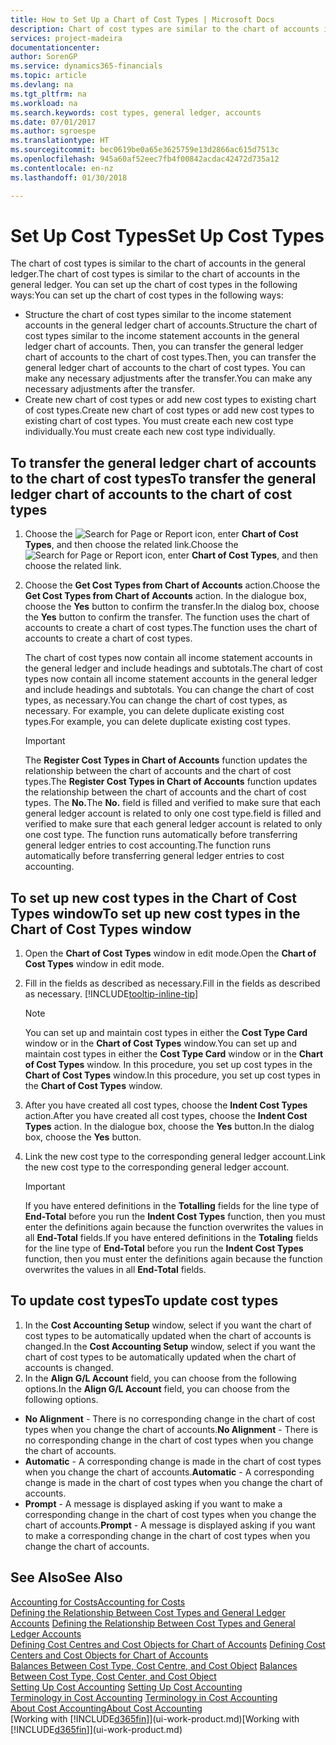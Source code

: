```yaml
---
title: How to Set Up a Chart of Cost Types | Microsoft Docs
description: Chart of cost types are similar to the chart of accounts in the general ledger.
services: project-madeira
documentationcenter: 
author: SorenGP
ms.service: dynamics365-financials
ms.topic: article
ms.devlang: na
ms.tgt_pltfrm: na
ms.workload: na
ms.search.keywords: cost types, general ledger, accounts
ms.date: 07/01/2017
ms.author: sgroespe
ms.translationtype: HT
ms.sourcegitcommit: bec0619be0a65e3625759e13d2866ac615d7513c
ms.openlocfilehash: 945a60af52eec7fb4f00842acdac42472d735a12
ms.contentlocale: en-nz
ms.lasthandoff: 01/30/2018

---
```

# <a name="set-up-cost-types"></a><span data-ttu-id="2e311-103">Set Up Cost Types</span><span class="sxs-lookup"><span data-stu-id="2e311-103">Set Up Cost Types</span></span>
<span data-ttu-id="2e311-104">The chart of cost types is similar to the chart of accounts in the general ledger.</span><span class="sxs-lookup"><span data-stu-id="2e311-104">The chart of cost types is similar to the chart of accounts in the general ledger.</span></span> <span data-ttu-id="2e311-105">You can set up the chart of cost types in the following ways:</span><span class="sxs-lookup"><span data-stu-id="2e311-105">You can set up the chart of cost types in the following ways:</span></span>  

-   <span data-ttu-id="2e311-106">Structure the chart of cost types similar to the income statement accounts in the general ledger chart of accounts.</span><span class="sxs-lookup"><span data-stu-id="2e311-106">Structure the chart of cost types similar to the income statement accounts in the general ledger chart of accounts.</span></span> <span data-ttu-id="2e311-107">Then, you can transfer the general ledger chart of accounts to the chart of cost types.</span><span class="sxs-lookup"><span data-stu-id="2e311-107">Then, you can transfer the general ledger chart of accounts to the chart of cost types.</span></span> <span data-ttu-id="2e311-108">You can make any necessary adjustments after the transfer.</span><span class="sxs-lookup"><span data-stu-id="2e311-108">You can make any necessary adjustments after the transfer.</span></span>  
-   <span data-ttu-id="2e311-109">Create new chart of cost types or add new cost types to existing chart of cost types.</span><span class="sxs-lookup"><span data-stu-id="2e311-109">Create new chart of cost types or add new cost types to existing chart of cost types.</span></span> <span data-ttu-id="2e311-110">You must create each new cost type individually.</span><span class="sxs-lookup"><span data-stu-id="2e311-110">You must create each new cost type individually.</span></span>  

## <a name="to-transfer-the-general-ledger-chart-of-accounts-to-the-chart-of-cost-types"></a><span data-ttu-id="2e311-111">To transfer the general ledger chart of accounts to the chart of cost types</span><span class="sxs-lookup"><span data-stu-id="2e311-111">To transfer the general ledger chart of accounts to the chart of cost types</span></span>  
1.  <span data-ttu-id="2e311-112">Choose the ![Search for Page or Report](media/ui-search/search_small.png "Search for Page or Report icon") icon, enter **Chart of Cost Types**, and then choose the related link.</span><span class="sxs-lookup"><span data-stu-id="2e311-112">Choose the ![Search for Page or Report](media/ui-search/search_small.png "Search for Page or Report icon") icon, enter **Chart of Cost Types**, and then choose the related link.</span></span>  
2.  <span data-ttu-id="2e311-113">Choose the **Get Cost Types from Chart of Accounts** action.</span><span class="sxs-lookup"><span data-stu-id="2e311-113">Choose the **Get Cost Types from Chart of Accounts** action.</span></span> <span data-ttu-id="2e311-114">In the dialogue box, choose the **Yes** button to confirm the transfer.</span><span class="sxs-lookup"><span data-stu-id="2e311-114">In the dialog box, choose the **Yes** button to confirm the transfer.</span></span> <span data-ttu-id="2e311-115">The function uses the chart of accounts to create a chart of cost types.</span><span class="sxs-lookup"><span data-stu-id="2e311-115">The function uses the chart of accounts to create a chart of cost types.</span></span>  

    <span data-ttu-id="2e311-116">The chart of cost types now contain all income statement accounts in the general ledger and include headings and subtotals.</span><span class="sxs-lookup"><span data-stu-id="2e311-116">The chart of cost types now contain all income statement accounts in the general ledger and include headings and subtotals.</span></span> <span data-ttu-id="2e311-117">You can change the chart of cost types, as necessary.</span><span class="sxs-lookup"><span data-stu-id="2e311-117">You can change the chart of cost types, as necessary.</span></span> <span data-ttu-id="2e311-118">For example, you can delete duplicate existing cost types.</span><span class="sxs-lookup"><span data-stu-id="2e311-118">For example, you can delete duplicate existing cost types.</span></span>  

    > [!IMPORTANT]  
    >  <span data-ttu-id="2e311-119">The **Register Cost Types in Chart of Accounts** function updates the relationship between the chart of accounts and the chart of cost types.</span><span class="sxs-lookup"><span data-stu-id="2e311-119">The **Register Cost Types in Chart of Accounts** function updates the relationship between the chart of accounts and the chart of cost types.</span></span> <span data-ttu-id="2e311-120">The **No.**</span><span class="sxs-lookup"><span data-stu-id="2e311-120">The **No.**</span></span> <span data-ttu-id="2e311-121">field is filled and verified to make sure that each general ledger account is related to only one cost type.</span><span class="sxs-lookup"><span data-stu-id="2e311-121">field is filled and verified to make sure that each general ledger account is related to only one cost type.</span></span> <span data-ttu-id="2e311-122">The function runs automatically before transferring general ledger entries to cost accounting.</span><span class="sxs-lookup"><span data-stu-id="2e311-122">The function runs automatically before transferring general ledger entries to cost accounting.</span></span>  

## <a name="to-set-up-new-cost-types-in-the-chart-of-cost-types-window"></a><span data-ttu-id="2e311-123">To set up new cost types in the Chart of Cost Types window</span><span class="sxs-lookup"><span data-stu-id="2e311-123">To set up new cost types in the Chart of Cost Types window</span></span>  
1.  <span data-ttu-id="2e311-124">Open the **Chart of Cost Types** window in edit mode.</span><span class="sxs-lookup"><span data-stu-id="2e311-124">Open the **Chart of Cost Types** window in edit mode.</span></span>  
2.  <span data-ttu-id="2e311-125">Fill in the fields as described as necessary.</span><span class="sxs-lookup"><span data-stu-id="2e311-125">Fill in the fields as described as necessary.</span></span> [!INCLUDE[tooltip-inline-tip](includes/tooltip-inline-tip_md.md)]

    > [!NOTE]  
    >  <span data-ttu-id="2e311-126">You can set up and maintain cost types in either the **Cost Type Card** window or in the **Chart of Cost Types** window.</span><span class="sxs-lookup"><span data-stu-id="2e311-126">You can set up and maintain cost types in either the **Cost Type Card** window or in the **Chart of Cost Types** window.</span></span> <span data-ttu-id="2e311-127">In this procedure, you set up cost types in the **Chart of Cost Types** window.</span><span class="sxs-lookup"><span data-stu-id="2e311-127">In this procedure, you set up cost types in the **Chart of Cost Types** window.</span></span>

3.  <span data-ttu-id="2e311-128">After you have created all cost types, choose the **Indent Cost Types** action.</span><span class="sxs-lookup"><span data-stu-id="2e311-128">After you have created all cost types, choose the **Indent Cost Types** action.</span></span> <span data-ttu-id="2e311-129">In the dialogue box, choose the **Yes** button.</span><span class="sxs-lookup"><span data-stu-id="2e311-129">In the dialog box, choose the **Yes** button.</span></span>  
4.  <span data-ttu-id="2e311-130">Link the new cost type to the corresponding general ledger account.</span><span class="sxs-lookup"><span data-stu-id="2e311-130">Link the new cost type to the corresponding general ledger account.</span></span>  

    > [!IMPORTANT]  
    >  <span data-ttu-id="2e311-131">If you have entered definitions in the **Totalling** fields for the line type of **End-Total** before you run the **Indent Cost Types** function, then you must enter the definitions again because the function overwrites the values in all **End-Total** fields.</span><span class="sxs-lookup"><span data-stu-id="2e311-131">If you have entered definitions in the **Totaling** fields for the line type of **End-Total** before you run the **Indent Cost Types** function, then you must enter the definitions again because the function overwrites the values in all **End-Total** fields.</span></span>  

## <a name="to-update-cost-types"></a><span data-ttu-id="2e311-132">To update cost types</span><span class="sxs-lookup"><span data-stu-id="2e311-132">To update cost types</span></span>  
1.  <span data-ttu-id="2e311-133">In the **Cost Accounting Setup** window, select if you want the chart of cost types to be automatically updated when the chart of accounts is changed.</span><span class="sxs-lookup"><span data-stu-id="2e311-133">In the **Cost Accounting Setup** window, select if you want the chart of cost types to be automatically updated when the chart of accounts is changed.</span></span>  
2.  <span data-ttu-id="2e311-134">In the **Align G/L Account** field, you can choose from the following options.</span><span class="sxs-lookup"><span data-stu-id="2e311-134">In the **Align G/L Account** field, you can choose from the following options.</span></span>  

- <span data-ttu-id="2e311-135">**No Alignment** - There is no corresponding change in the chart of cost types when you change the chart of accounts.</span><span class="sxs-lookup"><span data-stu-id="2e311-135">**No Alignment** - There is no corresponding change in the chart of cost types when you change the chart of accounts.</span></span>  
- <span data-ttu-id="2e311-136">**Automatic** - A corresponding change is made in the chart of cost types when you change the chart of accounts.</span><span class="sxs-lookup"><span data-stu-id="2e311-136">**Automatic** - A corresponding change is made in the chart of cost types when you change the chart of accounts.</span></span>  
- <span data-ttu-id="2e311-137">**Prompt** - A message is displayed asking if you want to make a corresponding change in the chart of cost types when you change the chart of accounts.</span><span class="sxs-lookup"><span data-stu-id="2e311-137">**Prompt** - A message is displayed asking if you want to make a corresponding change in the chart of cost types when you change the chart of accounts.</span></span>  

## <a name="see-also"></a><span data-ttu-id="2e311-138">See Also</span><span class="sxs-lookup"><span data-stu-id="2e311-138">See Also</span></span>  
[<span data-ttu-id="2e311-139">Accounting for Costs</span><span class="sxs-lookup"><span data-stu-id="2e311-139">Accounting for Costs</span></span>](finance-manage-cost-accounting.md)  
<span data-ttu-id="2e311-140">[Defining the Relationship Between Cost Types and General Ledger Accounts](finance-defining-the-relationship-between-cost-types-and-general-ledger-accounts.md) </span><span class="sxs-lookup"><span data-stu-id="2e311-140">[Defining the Relationship Between Cost Types and General Ledger Accounts](finance-defining-the-relationship-between-cost-types-and-general-ledger-accounts.md) </span></span>  
<span data-ttu-id="2e311-141">[Defining Cost Centres and Cost Objects for Chart of Accounts](finance-defining-cost-centers-and-cost-objects-for-chart-of-accounts.md) </span><span class="sxs-lookup"><span data-stu-id="2e311-141">[Defining Cost Centers and Cost Objects for Chart of Accounts](finance-defining-cost-centers-and-cost-objects-for-chart-of-accounts.md) </span></span>  
<span data-ttu-id="2e311-142">[Balances Between Cost Type, Cost Centre, and Cost Object](finance-balances-between-cost-type-cost-center-and-cost-object.md) </span><span class="sxs-lookup"><span data-stu-id="2e311-142">[Balances Between Cost Type, Cost Center, and Cost Object](finance-balances-between-cost-type-cost-center-and-cost-object.md) </span></span>  
<span data-ttu-id="2e311-143">[Setting Up Cost Accounting](finance-set-up-cost-accounting.md) </span><span class="sxs-lookup"><span data-stu-id="2e311-143">[Setting Up Cost Accounting](finance-set-up-cost-accounting.md) </span></span>  
<span data-ttu-id="2e311-144">[Terminology in Cost Accounting](finance-terminology-in-cost-accounting.md) </span><span class="sxs-lookup"><span data-stu-id="2e311-144">[Terminology in Cost Accounting](finance-terminology-in-cost-accounting.md) </span></span>  
[<span data-ttu-id="2e311-145">About Cost Accounting</span><span class="sxs-lookup"><span data-stu-id="2e311-145">About Cost Accounting</span></span>](finance-about-cost-accounting.md)  
<span data-ttu-id="2e311-146">[Working with [!INCLUDE[d365fin](includes/d365fin_md.md)]](ui-work-product.md)</span><span class="sxs-lookup"><span data-stu-id="2e311-146">[Working with [!INCLUDE[d365fin](includes/d365fin_md.md)]](ui-work-product.md)</span></span>


